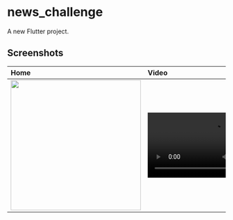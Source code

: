 # news_challenge

A new Flutter project.

## Screenshots
| Home  | Video  | 
|:----------|:----------|
| <img src="https://user-images.githubusercontent.com/78942298/228090437-19dd927d-ea7e-4922-bf70-2d65816267c6.jpeg" width=300>     | <video src="https://user-images.githubusercontent.com/78942298/228090453-6f7e0454-344b-48d4-affb-2307eb375851.mp4" width=300>
